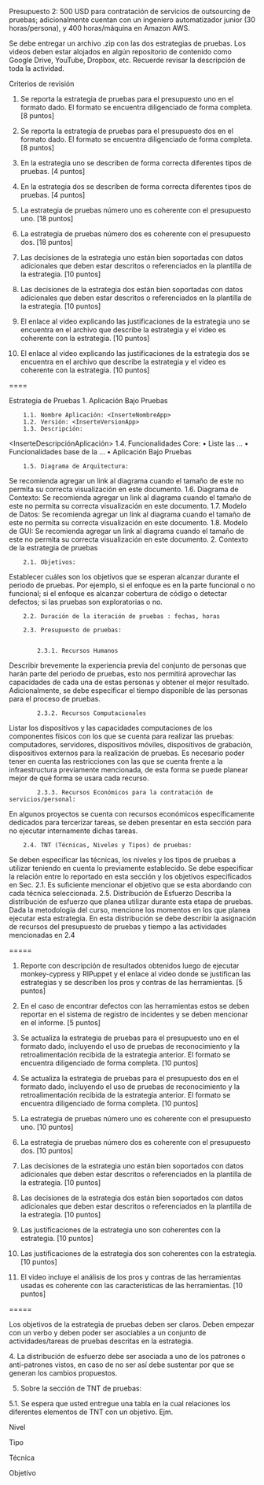 Presupuesto 2: 500 USD para contratación de servicios de outsourcing de pruebas; adicionalmente cuentan con un ingeniero automatizador junior (30 horas/persona), y 400 horas/máquina en Amazon AWS.

Se debe entregar un archivo .zip con las dos estrategias de pruebas. Los videos deben estar alojados en algún repositorio de contenido como Google Drive, YouTube, Dropbox, etc. Recuerde revisar la descripción de toda la actividad.

Criterios de revisión

1. Se reporta la estrategia de pruebas para el presupuesto uno en el formato dado. El formato se encuentra diligenciado de forma completa. [8 puntos]

2. Se reporta la estrategia de pruebas para el presupuesto dos en el formato dado. El formato se encuentra diligenciado de forma completa. [8 puntos]

3. En la estrategia uno se describen de forma correcta diferentes tipos de pruebas. [4 puntos]

4. En la estrategia dos se describen de forma correcta diferentes tipos de pruebas. [4 puntos]

5. La estrategia de pruebas número uno es coherente con el presupuesto uno. [18 puntos]

6. La estrategia de pruebas número dos es coherente con el presupuesto dos. [18 puntos]

7. Las decisiones de la estrategia uno están bien soportadas con datos adicionales que deben estar descritos o referenciados en la plantilla de la estrategia. [10 puntos]

8. Las decisiones de la estrategia dos están bien soportadas con datos adicionales que deben estar descritos o referenciados en la plantilla de la estrategia. [10 puntos]

9. El enlace al video explicando las justificaciones de la estrategia uno se encuentra en el archivo que describe la estrategia y el video es coherente con la estrategia. [10 puntos]

10. El enlace al video explicando las justificaciones de la estrategia dos se encuentra en el archivo que describe la estrategia y el video es coherente con la estrategia. [10 puntos]

====

Estrategia de Pruebas
    1. Aplicación Bajo Pruebas

        1.1. Nombre Aplicación: <InserteNombreApp> 
        1.2. Versión: <InserteVersionApp>
        1.3. Descripción: 
<InserteDescripciónAplicación>
        1.4. Funcionalidades Core:
    • Liste las … 
    • Funcionalidades base de la …
    • Aplicación Bajo Pruebas

        1.5. Diagrama de Arquitectura:
<InserteDiagramaDeArquitectura>
Se recomienda agregar un link al diagrama cuando el tamaño de este no permita su correcta visualización en este documento.
        1.6. Diagrama de Contexto:
<InserteDiagramaDeContexto>
Se recomienda agregar un link al diagrama cuando el tamaño de este no permita su correcta visualización en este documento.
        1.7. Modelo de Datos:
<InserteModeloDeDatos>
Se recomienda agregar un link al diagrama cuando el tamaño de este no permita su correcta visualización en este documento.
        1.8. Modelo de GUI:
<InserteModeloDeGUI>
Se recomienda agregar un link al diagrama cuando el tamaño de este no permita su correcta visualización en este documento.
    2.  Contexto de la estrategia de pruebas

        2.1. Objetivos:
Establecer cuáles son los objetivos que se esperan alcanzar durante el periodo de pruebas. Por ejemplo, si el enfoque es en la parte funcional o no funcional; si el enfoque es alcanzar cobertura de código o detectar defectos; si las pruebas son exploratorias o no.

        2.2. Duración de la iteración de pruebas : fechas, horas

        2.3. Presupuesto de pruebas:


            2.3.1. Recursos Humanos
Describir brevemente la experiencia previa del conjunto de personas que harán parte del periodo de pruebas, esto nos permitirá aprovechar las capacidades de cada una de estas personas y obtener el mejor resultado. Adicionalmente, se debe especificar el tiempo disponible de las personas para el proceso de pruebas.

            2.3.2. Recursos Computacionales
Listar los dispositivos y las capacidades computaciones de los componentes físicos con los que se cuenta para realizar las pruebas: computadores, servidores, dispositivos móviles, dispositivos de grabación, dispositivos externos para la realización de pruebas.
Es necesario poder tener en cuenta las restricciones con las que se cuenta frente a la infraestructura previamente mencionada, de esta forma se puede planear mejor de qué forma se usara cada recurso.

            2.3.3. Recursos Económicos para la contratación de servicios/personal:
En algunos proyectos se cuenta con recursos económicos específicamente dedicados para tercerizar tareas, se deben presentar en esta sección para no ejecutar internamente dichas tareas.

        2.4. TNT (Técnicas, Niveles y Tipos) de pruebas:
Se deben especificar las técnicas, los niveles y los tipos de pruebas a utilizar teniendo en cuenta lo previamente establecido. Se debe especificar la relación entre lo reportado en esta sección y los objetivos especificados en Sec. 2.1. Es suficiente mencionar el objetivo que se esta abordando con cada técnica seleccionada.
        2.5. Distribución de Esfuerzo
Describa la distribución de esfuerzo que planea utilizar durante esta etapa de pruebas. Dada la metodología del curso, mencione los momentos en los que planea ejecutar esta estrategia. En esta distribución se debe describir la asignación de recursos del presupuesto de pruebas y tiempo a las actividades mencionadas en 2.4

=====

1. Reporte con descripción de resultados obtenidos luego de ejecutar monkey-cypress y RIPuppet y el enlace al video donde se justifican las estrategias y se describen los pros y contras de las herramientas. [5 puntos]

2. En el caso de encontrar defectos con las herramientas estos se deben reportar en el sistema de registro de incidentes y se deben mencionar en el informe. [5 puntos]

3. Se actualiza la estrategia de pruebas para el presupuesto uno en el formato dado, incluyendo el uso de pruebas de reconocimiento y la retroalimentación recibida de la estrategia anterior. El formato se encuentra diligenciado de forma completa. [10 puntos]

4. Se actualiza la estrategia de pruebas para el presupuesto dos en el formato dado, incluyendo el uso de pruebas de reconocimiento y la retroalimentación recibida de la estrategia anterior. El formato se encuentra diligenciado de forma completa. [10 puntos]

5. La estrategia de pruebas número uno es coherente con el presupuesto uno. [10 puntos]

6. La estrategia de pruebas número dos es coherente con el presupuesto dos. [10 puntos]

7. Las decisiones de la estrategia uno están bien soportados con datos adicionales que deben estar descritos o referenciados en la plantilla de la estrategia. [10 puntos]

8. Las decisiones de la estrategia dos están bien soportados con datos adicionales que deben estar descritos o referenciados en la plantilla de la estrategia. [10 puntos]

9. Las justificaciones de la estrategia uno son coherentes con la estrategia. [10 puntos]

10. Las justificaciones de la estrategia dos son coherentes con la estrategia. [10 puntos]

11. El video incluye el análisis de los pros y contras de las herramientas usadas es coherente con las características de las herramientas. [10 puntos]

=====

Los objetivos de la estrategia de pruebas deben ser claros. Deben empezar con un verbo y deben poder ser asociables a un conjunto de actividades/tareas de pruebas descritas en  la estrategia.

4​. La distribución de esfuerzo debe ser asociada a uno de los patrones o anti-patrones vistos, en caso de no ser así debe sustentar por que se generan los cambios propuestos.

5. S​obre la sección de TNT de pruebas:

5.1​. Se espera que usted entregue una tabla en la cual relaciones los diferentes elementos de TNT con un objetivo. Ejm.

Nivel

T​ipo

Técnica

O​bjetivo
